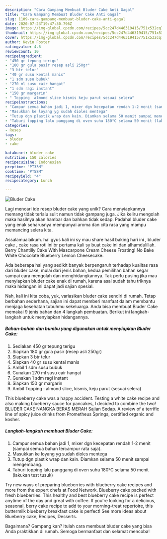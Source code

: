 ```yaml
---
description: "Cara Gampang Membuat Bluder Cake Anti Gagal"
title: "Cara Gampang Membuat Bluder Cake Anti Gagal"
slug: 1109-cara-gampang-membuat-bluder-cake-anti-gagal
date: 2020-07-23T19:47:30.796Z
image: https://img-global.cpcdn.com/recipes/5cc247d446319415/751x532cq70/bluder-cake-foto-resep-utama.jpg
thumbnail: https://img-global.cpcdn.com/recipes/5cc247d446319415/751x532cq70/bluder-cake-foto-resep-utama.jpg
cover: https://img-global.cpcdn.com/recipes/5cc247d446319415/751x532cq70/bluder-cake-foto-resep-utama.jpg
author: Kevin Foster
ratingvalue: 4.6
reviewcount: 10
recipeingredient:
- "450 gr tepung terigu"
- "180 gr gula pasir resep asli 250gr"
- "3 btr telur"
- "40 gr susu kental manis"
- "1 sdm susu bubuk"
- "270 ml susu cair hangat"
- "1 sdm ragi instant"
- "150 gr margarin"
- " Topping  almond slice kismis keju parut sesuai selera"
recipeinstructions:
- "Campur semua bahan jadi 1, mixer dgn kecepatan rendah 1-2 menit (sampai semua bahan tercampur rata saja)."
- "Masukkan ke loyang yg sudah dioles mentega"
- "Tutup dgn plastik wrap dan kain. Diamkan selama 50 menit sampai mengembang.⁣"
- "Taburi topping lalu panggang di oven suhu 180°C selama 50 menit (lakukan test tusuk)"
categories:
- Resep
tags:
- bluder
- cake

katakunci: bluder cake 
nutrition: 150 calories
recipecuisine: Indonesian
preptime: "PT33M"
cooktime: "PT58M"
recipeyield: "4"
recipecategory: Lunch

---
```



![Bluder Cake](https://img-global.cpcdn.com/recipes/5cc247d446319415/751x532cq70/bluder-cake-foto-resep-utama.jpg)

Lagi mencari ide resep bluder cake yang unik? Cara menyiapkannya memang tidak terlalu sulit namun tidak gampang juga. Jika keliru mengolah maka hasilnya akan hambar dan bahkan tidak sedap. Padahal bluder cake yang enak seharusnya mempunyai aroma dan cita rasa yang mampu memancing selera kita.

Assalamualaikum. hai gyus kali ini sy mau share hasil baking hari ini , bluder cake , cake rasa roti ini br pertama kali sy buat cake ini dan alhamdulillah. Berry Chantilly Cake With Mascarpone Cream Cheese Frosting! No Bake White Chocolate Blueberry Lemon Cheesecake.

Ada beberapa hal yang sedikit banyak berpengaruh terhadap kualitas rasa dari bluder cake, mulai dari jenis bahan, kedua pemilihan bahan segar sampai cara mengolah dan menghidangkannya. Tak perlu pusing jika mau menyiapkan bluder cake enak di rumah, karena asal sudah tahu triknya maka hidangan ini dapat jadi sajian spesial.


Nah, kali ini kita coba, yuk, variasikan bluder cake sendiri di rumah. Tetap berbahan sederhana, sajian ini dapat memberi manfaat dalam membantu menjaga kesehatan tubuhmu sekeluarga. Anda bisa membuat Bluder Cake memakai 9 jenis bahan dan 4 langkah pembuatan. Berikut ini langkah-langkah untuk menyiapkan hidangannya.

<!--inarticleads1-->

##### Bahan-bahan dan bumbu yang digunakan untuk menyiapkan Bluder Cake:

1. Sediakan 450 gr tepung terigu
1. Siapkan 180 gr gula pasir (resep asli 250gr)
1. Siapkan 3 btr telur
1. Siapkan 40 gr susu kental manis⁣
1. Ambil 1 sdm susu bubuk⁣
1. Gunakan 270 ml susu cair hangat
1. Gunakan 1 sdm ragi instant⁣
1. Siapkan 150 gr margarin⁣
1. Ambil  Topping : almond slice, kismis, keju parut (sesuai selera)


This blueberry cake was a happy accident. Testing a white cake recipe and also making blueberry sauce for pancakes, I decided to combine the two! BLUDER CAKE NANGKA BERAS MERAH Sajian Sedap. A review of a terrific line of spicy juice drinks from Prometheus Springs, certified organic and kosher. 

<!--inarticleads2-->

##### Langkah-langkah membuat Bluder Cake:

1. Campur semua bahan jadi 1, mixer dgn kecepatan rendah 1-2 menit (sampai semua bahan tercampur rata saja).
1. Masukkan ke loyang yg sudah dioles mentega
1. Tutup dgn plastik wrap dan kain. Diamkan selama 50 menit sampai mengembang.⁣
1. Taburi topping lalu panggang di oven suhu 180°C selama 50 menit (lakukan test tusuk)


Try new ways of preparing blueberries with blueberry cake recipes and more from the expert chefs at Food Network. Blueberry cake packed with fresh blueberries. This healthy and best blueberry cake recipe is perfect anytime of the day and great with coffee. If you&#39;re looking for a delicious, seasonal, berry cake recipe to add to your morning-treat repertoire, this buttermilk blueberry breakfast cake is perfect! See more ideas about Blueberry cake, Recipes, Desserts. 

Bagaimana? Gampang kan? Itulah cara membuat bluder cake yang bisa Anda praktikkan di rumah. Semoga bermanfaat dan selamat mencoba!
